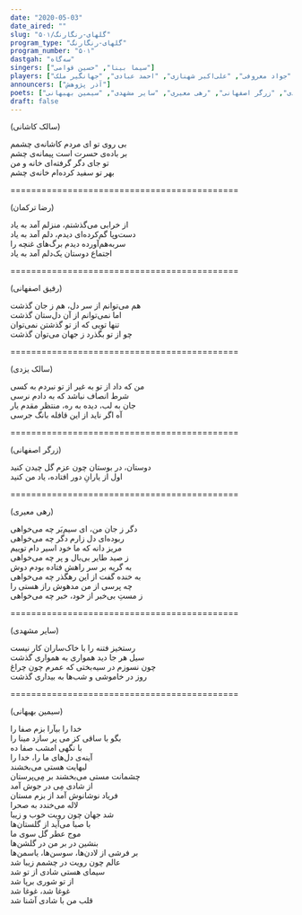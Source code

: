 ```yaml
---
date: "2020-05-03"
date_aired: ""
slug: "گلهای-رنگارنگ/۵۰۱"
program_type: "گلهای-رنگارنگ"
program_number: "۵۰۱"
dastgah: "سه‌گاه"
singers: ["سیما بینا", "حسین قوامی"]
players: ["همایون خرم", "جواد معروفی", "علی‌اکبر شهنازی", "احمد عبادی", "جهانگیر ملک"]
announcers: ["آذر پژوهش"]
poets: ["سالک کاشانی", "رضا ترکمان", "رفیق اصفهانی", "سالک یزدی", "زرگر اصفهانی", "رهی معیری", "سایر مشهدی", "سیمین بهبهانی"]
draft: false
---
```


(سالک کاشانی)  

بی روی تو ای مردم کاشانه‌ی چشمم  
بر باده‌ی حسرت است پیمانه‌ی چشم  
تو جای دگر گرفته‌ای خانه و من  
بهر تو سفید کرده‌ام خانه‌ی چشم  

============================================  

(رضا ترکمان)  

از خرابی می‌گذشتم، منزلم آمد به یاد  
دست‌و‌پا گم‌کرده‌ای دیدم، دلم آمد به یاد  
سر‌به‌هم‌آورده دیدم برگ‌های غنچه را  
اجتماع دوستان یک‌دلم آمد به یاد  

============================================  

(رفیق اصفهانی)  

هم می‌توانم از سر دل، هم ز جان گذشت  
اما نمی‌توانم از آن دل‌ستان گذشت  
تنها تویی که از تو گذشتن نمی‌توان  
چو از تو بگذرد ز جهان می‌توان گذشت  

============================================  

(سالک یزدی)  

من که داد از تو به غیر از تو نبردم به کسی  
شرط انصاف نباشد که به دادم نرسی  
جان به لب، دیده به ره، منتظر مقدم یار  
آه اگر ناید از این قافله بانگ جرسی  

============================================  

(زرگر اصفهانی)  

دوستان، در بوستان چون عزم گل چیدن کنید  
اول از یارانِ دور افتاده، یاد من کنید  

============================================  

(رهی معیری)  

دگر ز جان من، ای سیم‌بَر چه می‌خواهی  
ربوده‌ای دل زارم دگر چه می‌خواهی  
مریز دانه که ما خود اسیر دام توییم  
ز صید طایر بی‌بال و پر چه می‌خواهی  
به گریه بر سر راهش فتاده بودم دوش  
به خنده گفت از این رهگذر چه می‌خواهی  
چه پرسی از من مدهوش راز هستی را  
ز مستِ بی‌خبر از خود، خبر چه می‌خواهی  

============================================  

(سایر مشهدی)  

رستخیز فتنه را با خاک‌ساران کار نیست  
سیل هر جا دید همواری به همواری گذشت  
چون نسوزم در سیه‌بختی که عمرم چون چراغ  
روز در خاموشی و شب‌ها به بیداری گذشت  

============================================  

(سیمین بهبهانی)  

خدا را بیآرا بزم صفا را  
بگو با ساقی کز می پر سازد مینا را  
با نگهی امشب صفا ده  
آینه‌ی دل‌های ما را، خدا را  
لبهایت هستی می‌بخشند  
چشمانت مستی می‌بخشند بر مِی‌پرستان  
از شادی مِی در جوش آمد  
فریاد نوشانوش آمد از بزم مستان  
لاله می‌خندد به صحرا  
شد جهان چون رویت خوب و زیبا  
با صبا می‌آید از گلستان‌ها  
موج عطر گل سوی ما  
بنشین در بر من در گلشن‌ها  
بر فرشی از لادن‌ها، سوسن‌ها، یاسمن‌ها  
عالم چون رویت در چشمم زیبا شد  
سیمای هستی شادی از تو شد  
از تو شوری برپا شد  
غوغا شد، غوغا شد  
قلب من با شادی آشنا شد  
